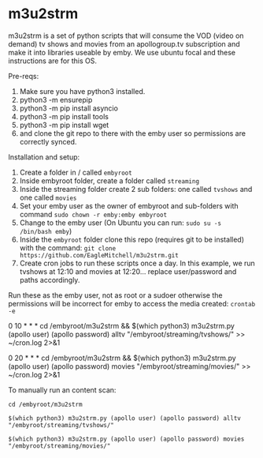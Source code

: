 # m3u2strm
m3u2strm is a set of python scripts that will consume the VOD (video on demand) tv shows and movies from an apollogroup.tv subscription and make it into libraries useable by emby. We use ubuntu focal and these instructions are for this OS.

Pre-reqs:
1. Make sure you have python3 installed.
2. python3 -m ensurepip
3. python3 -m pip install asyncio
4. python3 -m pip install tools
5. python3 -m pip install wget
6.  and clone the git repo to there with the emby user so permissions are correctly synced.

Installation and setup:
1. Create a folder in / called `embyroot`
2. Inside embyroot folder, create a folder called `streaming`
3. Inside the streaming folder create 2 sub folders: one called `tvshows` and one called `movies`
4. Set your emby user as the owner of embyroot and sub-folders with command `sudo chown -r emby:emby embyroot`
5. Change to the emby user (On Ubuntu you can run: `sudo su -s /bin/bash emby`) 
6. Inside the `embyroot` folder clone this repo (requires git to be installed) with the command: `git clone https://github.com/EagleMitchell/m3u2strm.git`
7. Create cron jobs to run these scripts once a day. In this example, we run tvshows at 12:10 and movies at 12:20... replace user/password and paths accordingly.

Run these as the emby user, not as root or a sudoer otherwise the permissions will be incorrect for emby to access the media created:
`crontab -e`

0 10 * * * cd /embyroot/m3u2strm && $(which python3) m3u2strm.py (apollo user) (apollo password) alltv "/embyroot/streaming/tvshows/" >> ~/cron.log 2>&1

0 20 * * * cd /embyroot/m3u2strm && $(which python3) m3u2strm.py (apollo user) (apollo password) movies "/embyroot/streaming/movies/" >> ~/cron.log 2>&1


To manually run an content scan:
  
`cd /embyroot/m3u2strm`

`$(which python3) m3u2strm.py (apollo user) (apollo password) alltv "/embyroot/streaming/tvshows/"`

`$(which python3) m3u2strm.py (apollo user) (apollo password) movies "/embyroot/streaming/movies/"`
